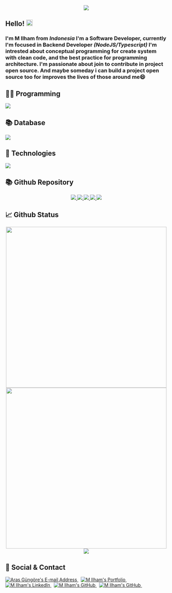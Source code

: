 <p align="center">
<img src="https://readme-typing-svg.herokuapp.com/?font=Pacifico&size=40&color=70a5fd&width=670&height=100&duration=9000&center=true&lines=Welcome%20to%20My%20Github%20Profile!%20%F0%9F%91%8B">

<h2>Hello! <img src="https://user-images.githubusercontent.com/43292234/179925738-4df11b89-1924-4d3d-82b5-3a197ac4f031.gif" width="20" /></h2>
<h3>I'm M Ilham from <i>Indonesia</i> I'm a Software Developer, currently I'm focused in Backend Developer <i>(NodeJS/Typescript)</i> I'm intrested about conceptual programming for create system with clean code, and the best practice for programming architecture. I'm passionate about join to contribute in project open source. And maybe someday i can build a project open source too for improves the lives of those around me😄</h3>

<h2>👨‍💻 Programming</h2>
<img src='https://skillicons.dev/icons?i=js,ts,nodejs,express,nestjs,php,cs,dotnet'>

<h2>📚 Database</h2>
<img src='https://skillicons.dev/icons?i=mongodb,mysql,sqlite'>

<h2>🔧 Technologies</h2>
<img src='https://skillicons.dev/icons?i=git,github,linux,docker,azure'>

<h2>📚 Github Repository</h2>
<p align="center">
  
  <a href="https://github.com/dhianica/express-gateway-first-app">
    <img src="https://github-readme-stats.vercel.app/api/pin/?username=dhianica&repo=express-gateway-first-app&theme=vision-friendly-dark&hide_border=true&border_radius=0">
  </a>
  <a href="https://github.com/dhianica/typescript-first-app">
    <img src="https://github-readme-stats.vercel.app/api/pin/?username=dhianica&repo=typescript-first-app&theme=vision-friendly-dark&hide_border=true&border_radius=0">
  </a>
  <a href="https://github.com/dhianica/microservice-k8s-first-app">
    <img src="https://github-readme-stats.vercel.app/api/pin/?username=dhianica&repo=microservice-k8s-first-app&theme=vision-friendly-dark&hide_border=true&border_radius=0">
  </a>
  <a href="https://github.com/dhianica/nodejs-socket">
    <img src="https://github-readme-stats.vercel.app/api/pin/?username=dhianica&repo=nodejs-socket&theme=vision-friendly-dark&hide_border=true&border_radius=0">
  </a>
  <a href="https://github.com/dhianica/cluster-nodejs">
    <img src="https://github-readme-stats.vercel.app/api/pin/?username=dhianica&repo=cluster-nodejs&theme=vision-friendly-dark&hide_border=true&border_radius=0">
  </a>
 

<h2>📈 Github Status</h2>
<p align="center">
<img src="https://github-readme-stats.vercel.app/api?username=dhianica&show_icons=true&theme=vision-friendly-dark&include_all_commits=true&count_private=true&hide_border=true&border_radius=0" width="500" heigh="250">
<img src="https://github-readme-streak-stats.herokuapp.com?user=dhianica&theme=neon-dark&hide_border=true&border_radius=0&date_format=M%20j%5B%2C%20Y%5D&sideLabels=FFFFFF&currStreakLabel=FFB000&dates=785EF0&sideNums=FFB000&currStreakNum=FFB000&ring=DD1D1D&stroke=00000000&background=0000000" width="500" heigh="250">
<img src="https://github-readme-stats.vercel.app/api/top-langs/?username=dhianica&layout=compact&theme=vision-friendly-dark&card_width=700&hide=html,css,blade,php&hide_border=true&border_radius=0">



<h2>📇 Social & Contact</h2>
<div align="left">
  <a href="mailto:muchammad.ilham@outlook.com" target="_blank" rel="noreferrer"> <img alt="Aras Güngöre's E-mail Address" src="https://img.shields.io/badge/E&#8209;mail-D14836?style=for-the-badge&logo=gmail&logoColor=white" /> </a>
  &nbsp;
  <a href="https://github.com/dhianica" target="_blank" rel="noreferrer"> <img alt="M Ilham's Portfolio" src="https://img.shields.io/badge/Portfolio-08203A?style=for-the-badge&logo=About.me&logoColor=white" /> </a>
  &nbsp;
  <a href="https://linkedin.com/in/muchammad-ilham-33440b155" target="_blank" rel="noreferrer"> <img alt="M Ilham's LinkedIn" src="https://img.shields.io/badge/LinkedIn-0077B5?style=for-the-badge&logo=linkedin&logoColor=white" /> </a>
  &nbsp;
  <a href="https://github.com/arasgungore" target="_blank" rel="noreferrer"> <img alt="M Ilham's GitHub" src="https://img.shields.io/badge/GitHub-100000?style=for-the-badge&logo=github&logoColor=white" /> </a>
  &nbsp;
  <a href="https://twitter.com/mcilhm" target="_blank" rel="noreferrer"> <img alt="M Ilham's GitHub" src="https://img.shields.io/badge/Twitter-0077B5?style=for-the-badge&logo=twitter&logoColor=white" /> </a>
  &nbsp;
</div>
